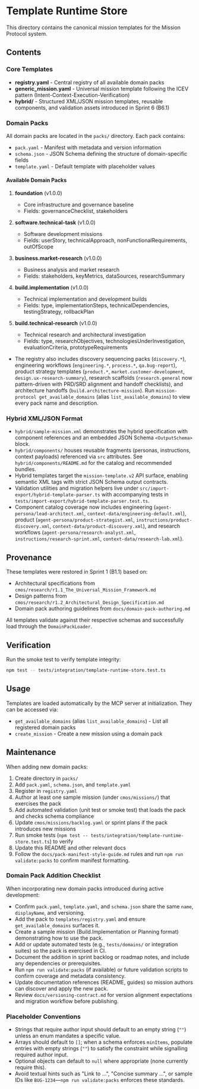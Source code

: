 # Template Runtime Store

This directory contains the canonical mission templates for the Mission Protocol system.

## Contents

### Core Templates

- **registry.yaml** - Central registry of all available domain packs
- **generic_mission.yaml** - Universal mission template following the ICEV pattern (Intent-Context-Execution-Verification)
- **hybrid/** - Structured XML/JSON mission templates, reusable components, and validation assets introduced in Sprint 6 (B6.1)

### Domain Packs

All domain packs are located in the `packs/` directory. Each pack contains:
- `pack.yaml` - Manifest with metadata and version information
- `schema.json` - JSON Schema defining the structure of domain-specific fields
- `template.yaml` - Default template with placeholder values

#### Available Domain Packs

1. **foundation** (v1.0.0)
   - Core infrastructure and governance baseline
   - Fields: governanceChecklist, stakeholders

2. **software.technical-task** (v1.0.0)
   - Software development missions
   - Fields: userStory, technicalApproach, nonFunctionalRequirements, outOfScope

3. **business.market-research** (v1.0.0)
   - Business analysis and market research
   - Fields: stakeholders, keyMetrics, dataSources, researchSummary

4. **build.implementation** (v1.0.0)
   - Technical implementation and development builds
   - Fields: type, implementationSteps, technicalDependencies, testingStrategy, rollbackPlan

5. **build.technical-research** (v1.0.0)
   - Technical research and architectural investigation
   - Fields: type, researchObjectives, technologiesUnderInvestigation, evaluationCriteria, prototypeRequirements

- The registry also includes discovery sequencing packs (`discovery.*`), engineering workflows (`engineering.*`, `process.*`, `qa.bug-report`), product strategy templates (`product.*`, `market.customer-development`, `design.ux-research-summary`), research scaffolds (`research.general` now pattern-driven with PRD/SRD alignment and handoff checklists), and architecture handoffs (`build.architecture-mission`). Run `mission-protocol get_available_domains` (alias `list_available_domains`) to view every pack name and description.

### Hybrid XML/JSON Format

- `hybrid/sample-mission.xml` demonstrates the hybrid specification with component references and an embedded JSON Schema `<OutputSchema>` block.
- `hybrid/components/` houses reusable fragments (personas, instructions, context payloads) referenced via `src` attributes. See `hybrid/components/README.md` for the catalog and recommended bundles.
- Hybrid templates target the `mission-template.v2` API surface, enabling semantic XML tags with strict JSON Schema output contracts.
- Validation utilities and migration helpers live under `src/import-export/hybrid-template-parser.ts` with accompanying tests in `tests/import-export/hybrid-template-parser.test.ts`.
- Component catalog coverage now includes engineering (`agent-persona/lead-architect.xml`, `context-data/engineering-default.xml`), product (`agent-persona/product-strategist.xml`, `instructions/product-discovery.xml`, `context-data/product-discovery.xml`), and research workflows (`agent-persona/research-analyst.xml`, `instructions/research-sprint.xml`, `context-data/research-lab.xml`).

## Provenance

These templates were restored in Sprint 1 (B1.1) based on:
- Architectural specifications from `cmos/research/r1.1_The_Universal_Mission_Framework.md`
- Design patterns from `cmos/research/r1.2_Architectural_Design_Specification.md`
- Domain pack authoring guidelines from `docs/domain-pack-authoring.md`

All templates validate against their respective schemas and successfully load through the `DomainPackLoader`.

## Verification

Run the smoke test to verify template integrity:

```bash
npm test -- tests/integration/template-runtime-store.test.ts
```

## Usage

Templates are loaded automatically by the MCP server at initialization. They can be accessed via:
- `get_available_domains` (alias `list_available_domains`) - List all registered domain packs
- `create_mission` - Create a new mission using a domain pack

## Maintenance

When adding new domain packs:
1. Create directory in `packs/`
2. Add `pack.yaml`, `schema.json`, and `template.yaml`
3. Register in `registry.yaml`
4. Author at least one sample mission (under `cmos/missions/`) that exercises the pack
5. Add automated validation (unit test or smoke test) that loads the pack and checks schema compliance
6. Update `cmos/missions/backlog.yaml` or sprint plans if the pack introduces new missions
7. Run smoke tests (`npm test -- tests/integration/template-runtime-store.test.ts`) to verify
8. Update this README and other relevant docs
9. Follow the `docs/pack-manifest-style-guide.md` rules and run `npm run validate:packs` to confirm manifest formatting.

### Domain Pack Addition Checklist

When incorporating new domain packs introduced during active development:

- Confirm `pack.yaml`, `template.yaml`, and `schema.json` share the same `name`, `displayName`, and versioning.
- Add the pack to `templates/registry.yaml` and ensure `get_available_domains` surfaces it.
- Create a sample mission (Build.Implementation or Planning format) demonstrating how to use the pack.
- Add or update automated tests (e.g., `tests/domains/` or integration suites) so the pack is exercised in CI.
- Document the addition in sprint backlog or roadmap notes, and include any dependencies or prerequisites.
- Run `npm run validate:packs` (if available) or future validation scripts to confirm coverage and metadata consistency.
- Update documentation references (README, guides) so mission authors can discover and apply the new pack.
- Review `docs/versioning-contract.md` for version alignment expectations and migration workflow before publishing.

### Placeholder Conventions

- Strings that require author input should default to an empty string (`""`) unless an enum mandates a specific value.
- Arrays should default to `[]`; when a schema enforces `minItems`, populate entries with empty strings (`""`) to satisfy the constraint while signalling required author input.
- Optional objects can default to `null` where appropriate (none currently require this).
- Avoid textual hints such as "Link to ...", "Concise summary ...", or sample IDs like `BUG-1234`—`npm run validate:packs` enforces these standards.
